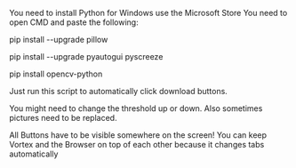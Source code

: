 You need to install Python for Windows use the Microsoft Store
You need to open CMD and paste the following:

pip install --upgrade pillow

pip install --upgrade pyautogui pyscreeze

pip install opencv-python

Just run this script to automatically click download buttons.

You might need to change the threshold up or down. Also sometimes pictures need to be replaced.

All Buttons have to be visible somewhere on the screen! You can keep Vortex and the Browser on top of each other because it changes tabs automatically
